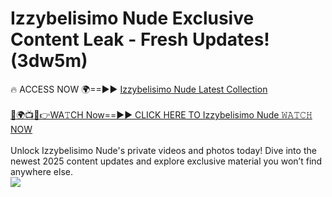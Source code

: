 # Izzybelisimo Nude Exclusive Content Leak - Fresh Updates! (3dw5m)

🔥 ACCESS NOW 🌍==►► <a href="https://tinyurl.com/yc657z5k" rel="nofollow">Izzybelisimo Nude Latest Collection</a>
<br><br>
[🔴🌍📺📱👉WA𝚃CH Now==►► CLICK HERE TO Izzybelisimo Nude 𝚆𝙰𝚃𝙲𝙷 NOW](https://tinyurl.com/yc657z5k)
<br><br>
Unlock Izzybelisimo Nude's private videos and photos today! Dive into the newest 2025 content updates and explore exclusive material you won’t find anywhere else.
<br>
<a href="https://tinyurl.com/yc657z5k" rel="nofollow" data-target="animated-image.originalLink"><img src="https://camo.githubusercontent.com/8a4f000d20f83aca3bf7ec5f350d767afa0574a8a352519fd8cfa583a6f93a33/68747470733a2f2f692e696d6775722e636f6d2f644a486b345a712e676966" data-canonical-src="https://i.imgur.com/dJHk4Zq.gif" style="max-width: 100%; display: inline-block;" data-target="animated-image.originalImage"></a>
<br>

